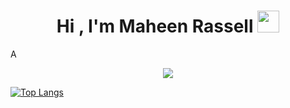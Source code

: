 <h1 align="center"><b>Hi , I'm Maheen Rassell </b><img src="https://media.giphy.com/media/hvRJCLFzcasrR4ia7z/giphy.gif" width="35"></h1>
<!--  -->A
<p align="center">
  <a href="https://github.com/DenverCoder1/readme-typing-svg"><img src="https://readme-typing-svg.herokuapp.com?font=Time+New+Roman&color=cyan&size=25&center=true&vCenter=true&width=600&height=100&lines="CS Student...; Full Stack Developer...;Researcher...;"></a>
</p>



[![Top Langs](https://github-readme-stats.vercel.app/api/top-langs/?username=mrassell)](https://github.com/anuraghazra/github-readme-stats)
